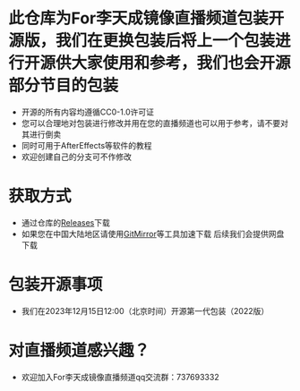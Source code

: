 # 此仓库为For李天成镜像直播频道包装开源版，我们在更换包装后将上一个包装进行开源供大家使用和参考，我们也会开源部分节目的包装
- 开源的所有内容均遵循CC0-1.0许可证
- 您可以合理地对包装进行修改并用在您的直播频道也可以用于参考，请不要对其进行倒卖
- 同时可用于AfterEffects等软件的教程
- 欢迎创建自己的分支可不作修改
# 获取方式
- 通过仓库的[Releases](https://github.com/natsumi520/LiveChannelOpen/releases)下载
- 如果您在中国大陆地区请使用[GitMirror](https://gitmirror.com/files.html)等工具加速下载 后续我们会提供网盘下载
# 包装开源事项
- 我们在2023年12月15日12:00（北京时间）开源第一代包装（2022版）
# 对直播频道感兴趣？
- 欢迎加入For李天成镜像直播频道qq交流群：737693332
